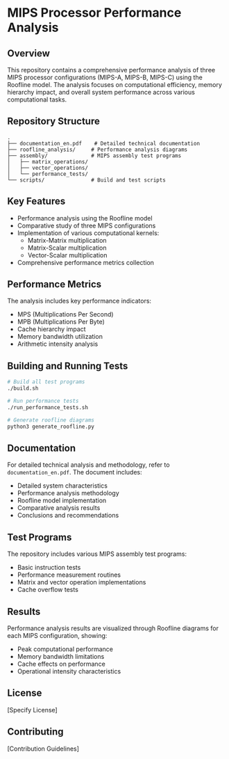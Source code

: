# MIPS Processor Performance Analysis

## Overview
This repository contains a comprehensive performance analysis of three MIPS processor configurations (MIPS-A, MIPS-B, MIPS-C) using the Roofline model. The analysis focuses on computational efficiency, memory hierarchy impact, and overall system performance across various computational tasks.

## Repository Structure
```
.
├── documentation_en.pdf    # Detailed technical documentation
├── roofline_analysis/     # Performance analysis diagrams
├── assembly/              # MIPS assembly test programs
│   ├── matrix_operations/
│   ├── vector_operations/
│   └── performance_tests/
└── scripts/               # Build and test scripts
```

## Key Features
- Performance analysis using the Roofline model
- Comparative study of three MIPS configurations
- Implementation of various computational kernels:
  - Matrix-Matrix multiplication
  - Matrix-Scalar multiplication
  - Vector-Scalar multiplication
- Comprehensive performance metrics collection

## Performance Metrics
The analysis includes key performance indicators:
- MPS (Multiplications Per Second)
- MPB (Multiplications Per Byte)
- Cache hierarchy impact
- Memory bandwidth utilization
- Arithmetic intensity analysis

## Building and Running Tests
```bash
# Build all test programs
./build.sh

# Run performance tests
./run_performance_tests.sh

# Generate roofline diagrams
python3 generate_roofline.py
```

## Documentation
For detailed technical analysis and methodology, refer to `documentation_en.pdf`. The document includes:
- Detailed system characteristics
- Performance analysis methodology
- Roofline model implementation
- Comparative analysis results
- Conclusions and recommendations

## Test Programs
The repository includes various MIPS assembly test programs:
- Basic instruction tests
- Performance measurement routines
- Matrix and vector operation implementations
- Cache overflow tests

## Results
Performance analysis results are visualized through Roofline diagrams for each MIPS configuration, showing:
- Peak computational performance
- Memory bandwidth limitations
- Cache effects on performance
- Operational intensity characteristics

## License
[Specify License]

## Contributing
[Contribution Guidelines]

